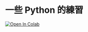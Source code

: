 # 一些 Python 的練習

[![Open In Colab](https://colab.research.google.com/assets/colab-badge.svg)](https://colab.research.google.com/github/victorgau/python_exercises/)


